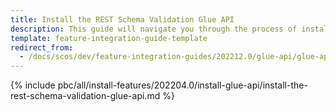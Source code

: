```yaml
---
title: Install the REST Schema Validation Glue API
description: This guide will navigate you through the process of installing and configuring the REST Schema Validation feature in Spryker OS.
template: feature-integration-guide-template
redirect_from:
  - /docs/scos/dev/feature-integration-guides/202212.0/glue-api/glue-api-rest-schema-validation-feature-integration.html
---
```


{% include pbc/all/install-features/202204.0/install-glue-api/install-the-rest-schema-validation-glue-api.md %} <!-- To edit, see /_includes/pbc/all/install-features/202204.0/install-glue-api/install-the-rest-schema-validation-glue-api.md -->
